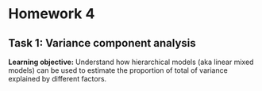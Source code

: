 # Homework 4

## Task 1: Variance component analysis
**Learning objective:** Understand how hierarchical models (aka linear mixed models) can be used to estimate the proportion of total of variance explained by different factors. 


<!--stackedit_data:
eyJoaXN0b3J5IjpbLTEwODI2NjYzMjhdfQ==
-->